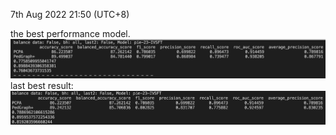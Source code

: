 7th Aug 2022 21:50 (UTC+8)

the best performance model.
![new.png](./89.49.png)
last best result:
![pic.png](./results/85.71-89.24.png)
